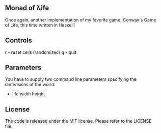 ## Monad of λife
Once again, another implementation of my favorite game, Conway's Game of Life, this time written in Haskell!

## Controls
r - reset cells (randomized)
q - quit

## Parameters
You have to supply two command line parameters specifying the dimensions of the world:
* life width height

## License
The code is released under the MIT license. Please refer to the LICENSE file.
